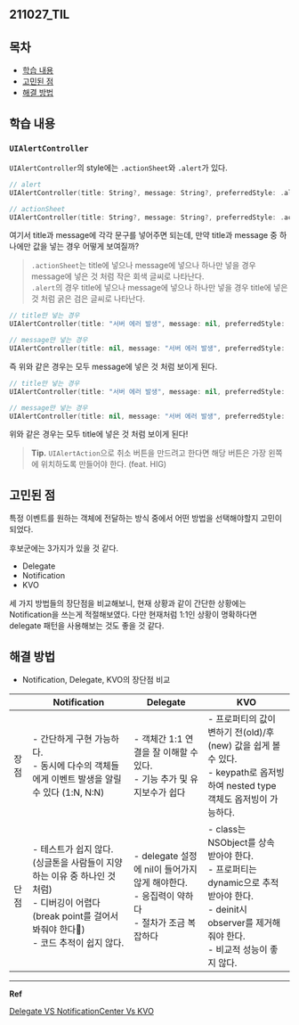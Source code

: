 ﻿## 211027_TIL

## 목차 
- [학습 내용](#학습-내용) 
- [고민된 점 ](#고민된-점)
- [해결 방법](#해결-방법)


## 학습 내용

### `UIAlertController`

`UIAlertController`의 style에는 `.actionSheet`와  `.alert`가 있다. 

```swift
// alert
UIAlertController(title: String?, message: String?, preferredStyle: .alert)

// actionSheet
UIAlertController(title: String?, message: String?, preferredStyle: .actionSheet)
```

여기서 title과 message에 각각 문구를 넣어주면 되는데, 만약 title과 message 중 하나에만 값을 넣는 경우 어떻게 보여질까? 

> `.actionSheet`는 title에 넣으나 message에 넣으나 하나만 넣을 경우 message에 넣은 것 처럼 작은 회색 글씨로 나타난다.  
> `.alert`의 경우  title에 넣으나 message에 넣으나 하나만 넣을 경우 title에 넣은 것 처럼 굵은 검은 글씨로 나타난다.  

```swift
// title만 넣는 경우
UIAlertController(title: "서버 에러 발생", message: nil, preferredStyle: .actionSheet)

// message만 넣는 경우
UIAlertController(title: nil, message: "서버 에러 발생", preferredStyle: .actionSheet)
```

즉 위와 같은 경우는 모두 message에 넣은 것 처럼 보이게 된다. 

```swift
// title만 넣는 경우
UIAlertController(title: "서버 에러 발생", message: nil, preferredStyle: .alert)

// message만 넣는 경우
UIAlertController(title: nil, message: "서버 에러 발생", preferredStyle: .alert)
```

위와 같은 경우는 모두 title에 넣은 것 처럼 보이게 된다!

> **Tip.** `UIAlertAction`으로 취소 버튼을 만드려고 한다면 해당 버튼은 가장 왼쪽에 위치하도록 만들어야 한다. (feat. HIG)



## 고민된 점 

특정 이벤트를 원하는 객체에 전달하는 방식 중에서 어떤 방법을 선택해야할지 고민이 되었다. 

후보군에는 3가지가 있을 것 같다. 

- Delegate
- Notification
- KVO

세 가지 방법들의 장단점을 비교해보니, 현재 상황과 같이 간단한 상황에는 Notification을 쓰는게 적절해보였다. 다만 현재처럼 1:1인 상황이 명확하다면 delegate 패턴을 사용해보는 것도 좋을 것 같다. 

## 해결 방법 

- Notification, Delegate, KVO의 장단점 비교

||Notification|Delegate|KVO|
|---|---|---|---|
|장점|- 간단하게 구현 가능하다. <br>  - 동시에 다수의 객체들에게 이벤트 발생을 알릴 수 있다 (1:N, N:N)|- 객체간 1:1 연결을 잘 이해할 수 있다. <br> - 기능 추가 및 유지보수가 쉽다|- 프로퍼티의 값이 변하기 전(old)/후(new) 값을 쉽게 볼 수 있다. <br> - keypath로 옵저빙하여 nested type 객체도 옵저빙이 가능하다. |
|단점|- 테스트가 쉽지 않다.(싱글톤을 사람들이 지양하는 이유 중 하나인 것 처럼) <br> - 디버깅이 어렵다(break point를 걸어서 봐줘야 한다) <br> - 코드 추적이 쉽지 않다.|- delegate 설정에 nil이 들어가지 않게 해야한다. <br> - 응집력이 약하다 <br> - 절차가 조금 복잡하다|- class는 NSObject를 상속 받아야 한다. <br> - 프로퍼티는 dynamic으로 추적받아야 한다. <br> - deinit시 observer를 제거해줘야 한다. <br> - 비교적 성능이 좋지 않다. |


---
**Ref**

[Delegate VS NotificationCenter Vs KVO](https://nalexn.github.io/callbacks-part-1-delegation-notificationcenter-kvo/)


